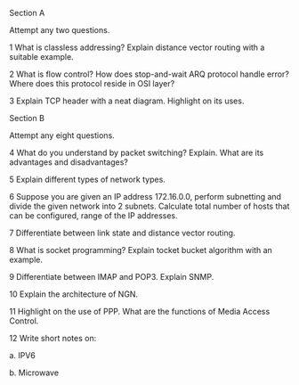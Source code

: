 Section A

Attempt any two questions.

1
What is classless addressing? Explain distance vector routing with a suitable example.

2
What is flow control? How does stop-and-wait ARQ protocol handle error? Where does this protocol reside in OSI layer?

3
Explain TCP header with a neat diagram. Highlight on its uses.

Section B

Attempt any eight questions.

4
What do you understand by packet switching? Explain. What are its advantages and disadvantages?

5
Explain different types of network types.

6
Suppose you are given an IP address 172.16.0.0, perform subnetting and divide the given network into 2 subnets. Calculate total number of hosts that can be configured, range of the IP addresses.

7
Differentiate between link state and distance vector routing.

8
What is socket programming? Explain tocket bucket algorithm with an example.

9
Differentiate between IMAP and POP3. Explain SNMP.

10
Explain the architecture of NGN.

11
Highlight on the use of PPP. What are the functions of Media Access Control.

12
Write short notes on:

a. IPV6

b. Microwave
